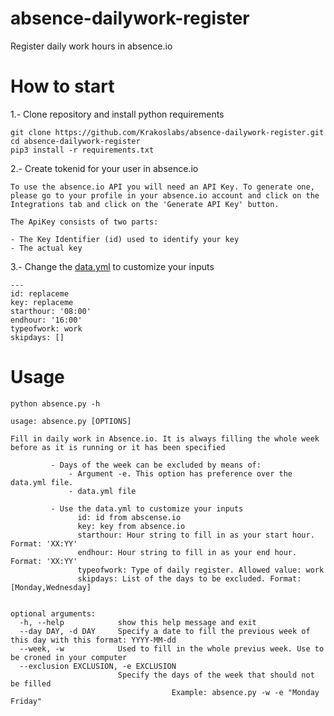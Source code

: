 # absence-dailywork-register
Register daily work hours in absence.io

# How to start
1.- Clone repository and install python requirements

```
git clone https://github.com/Krakoslabs/absence-dailywork-register.git
cd absence-dailywork-register
pip3 install -r requirements.txt
```

2.- Create tokenid for your user in absence.io

```
To use the absence.io API you will need an API Key. To generate one, please go to your profile in your absence.io account and click on the Integrations tab and click on the 'Generate API Key' button.

The ApiKey consists of two parts:

- The Key Identifier (id) used to identify your key
- The actual key
```

3.- Change the [data.yml](data.yml) to customize your inputs

```
---
id: replaceme
key: replaceme
starthour: '08:00'
endhour: '16:00'
typeofwork: work
skipdays: []
```

# Usage

`python absence.py -h`

```
usage: absence.py [OPTIONS]

Fill in daily work in Absence.io. It is always filling the whole week before as it is running or it has been specified

         - Days of the week can be excluded by means of:
             - Argument -e. This option has preference over the data.yml file.
             - data.yml file

         - Use the data.yml to customize your inputs
               id: id from abscense.io
               key: key from absence.io
               starthour: Hour string to fill in as your start hour. Format: 'XX:YY'
               endhour: Hour string to fill in as your end hour. Format: 'XX:YY'
               typeofwork: Type of daily register. Allowed value: work
               skipdays: List of the days to be excluded. Format: [Monday,Wednesday]


optional arguments:
  -h, --help            show this help message and exit
  --day DAY, -d DAY     Specify a date to fill the previous week of this day with this format: YYYY-MM-dd
  --week, -w            Used to fill in the whole previus week. Use to be croned in your computer
  --exclusion EXCLUSION, -e EXCLUSION
                        Specify the days of the week that should not be filled
                                    Example: absence.py -w -e "Monday Friday"
```
